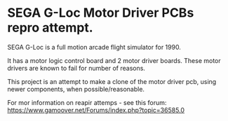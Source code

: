 # SEGA G-Loc Motor Driver PCBs repro attempt.

SEGA G-Loc is a full motion arcade flight simulator for 1990.

It has a motor logic control board and 2 motor driver boards.
These motor drivers are known to fail for number of reasons.

This project is an attempt to make a clone of the motor driver pcb, using newer components, when possible/reasonable.

For mor information on reapir attemps - see this forum:
https://www.gamoover.net/Forums/index.php?topic=36585.0

